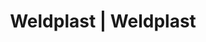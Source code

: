 ---
Link: "file:/Users/vinayakpatel/Downloads/www.weldplast.cz/eshop_products_compare/add/eshop-products-variant65"
product_name: "null"
product_id: "null"
title: "Weldplast | Weldplast"
product_desc: ""
product_specs: ""
product_downloads: ""
href: ""
accessories: ""
similar_products: ""
---